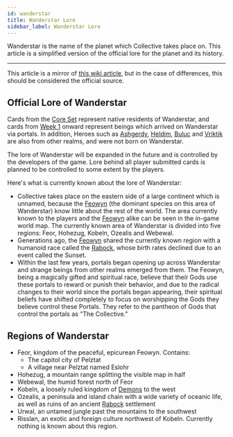 ```yaml
---
id: wanderstar
title: Wanderstar Lore
sidebar_label: Wanderstar Lore
---
```


Wanderstar is the name of the planet which Collective takes place on. This article is a simplified version of the official lore for the planet and its history.

---

This article is a mirror of [this wiki article](https://collective.gamepedia.com/Wanderstar), but in the case of differences, this should be considered the official source.

## Official Lore of Wanderstar

Cards from the [Core Set](https://collective.gamepedia.com/index.php?search=core+set&title=Special:Search&fulltext=1&searchToken=d8htno2q6a9zdh76i6auivzpo) represent native residents of Wanderstar, and cards from [Week 1](https://collective.gamepedia.com/index.php?search=week+1&title=Special:Search&go=Go&searchToken=66qlit4v126g6254gp5zhg1ye) onward represent beings which arrived on Wanderstar via portals. In addition, Heroes such as [Ashgerdy](https://collective.gamepedia.com/Ashgerdy), [Heldim](https://collective.gamepedia.com/Heldim), [Buluc](https://collective.gamepedia.com/Buluc) and [Vriktik](https://collective.gamepedia.com/Vriktik) are also from other realms, and were not born on Wanderstar.

The lore of Wanderstar will be expanded in the future and is controlled by the developers of the game. Lore behind all player submitted cards is planned to be controlled to some extent by the players.

Here's what is currently known about the lore of Wanderstar:

- Collective takes place on the eastern side of a large continent which is unnamed, because the [Feowyn](https://collective.gamepedia.com/Feowyn) (the dominant species on this area of Wanderstar) know little about the rest of the world. The area currently known to the players and the [Feowyn](https://collective.gamepedia.com/Feowyn) alike can be seen in the in-game world map. The currently known area of Wanderstar is divided into five regions: Feor, Hohezug, Kobeln, Ozealis and Webewal.
- Generations ago, the [Feowyn](https://collective.gamepedia.com/Feowyn) shared the currently known region with a humanoid race called the [Rabock](https://collective.gamepedia.com/Rabock), whose birth rates declined due to an event called the Sunset.
- Within the last few years, portals began opening up across Wanderstar and strange beings from other realms emerged from them. The Feowyn, being a magically gifted and spiritual race, believe that their Gods use these portals to reward or punish their behavior, and due to the radical changes to their world since the portals began appearing, their spiritual beliefs have shifted completely to focus on worshipping the Gods they believe control these Portals. They refer to the pantheon of Gods that control the portals as "The Collective."

## Regions of Wanderstar

- Feor, kingdom of the peaceful, epicurean Feowyn. Contains:
  - The capitol city of Pelztat
  - A village near Pelztat named Eslohr
- Hohezug, a mountain range splitting the visible map in half
- Webewal, the humid forest north of Feor
- Kobeln, a loosely ruled kingdom of [Demons](https://collective.gamepedia.com/Demons) to the west
- Ozealis, a peninsula and island chain with a wide variety of oceanic life, as well as ruins of an ancient [Rabock](https://collective.gamepedia.com/Rabock) settlement
- Urwal, an untamed jungle past the mountains to the southwest
- Risslan, an exotic and foreign culture northwest of Kobeln. Currently nothing is known about this region.
